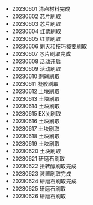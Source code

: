 - 20230601 清点材料完成
- 20230602 芯片刷取
- 20230603 芯片刷取
- 20230604 红票刷取
- 20230605 红票刷取
- 20230606 剿灭和技巧概要刷取
- 20230607 芯片刷取完成
- 20230608 活动开启
- 20230609 活动刷取
- 20230610 刺球刷取
- 20230611 凝胶刷取
- 20230612 土块刷取
- 20230613 土块刷取
- 20230614 土块刷取
- 20230615 EX关刷取
- 20230616 土块刷取
- 20230617 土块刷取
- 20230618 土块刷取
- 20230619 土块刷取
- 20230620 土块刷取
- 20230621 研磨石刷取
- 20230622 扭转醇刷取完成
- 20230623 装置刷取完成
- 20230624 研磨石刷取完成
- 20230625 研磨石刷取
- 20230626 研磨石刷取
